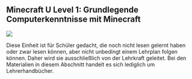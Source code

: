 ## Minecraft U Level 1: Grundlegende Computerkenntnisse mit Minecraft

![](level1.png)

Diese Einheit ist für Schüler gedacht, die noch nicht lesen gelernt haben oder zwar lesen können, aber nicht unbedingt einem Lehrplan folgen können. Daher wird sie ausschließlich von der Lehrkraft geleitet. Bei den Materialien in diesem Abschnitt handelt es sich lediglich um Lehrerhandbücher.
